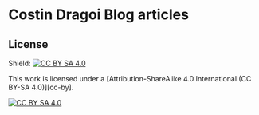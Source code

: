 [cc-by-sa]: http://creativecommons.org/licenses/by-sa/4.0/
[cc-by-sa-image]: https://i.creativecommons.org/l/by-sa/4.0/88x31.png
[cc-by-sa-shield]: https://img.shields.io/badge/License-CC%20BY%20SA%204.0-lightgrey.svg

# Costin Dragoi Blog articles

## License

Shield: [![CC BY SA 4.0][cc-by-sa-shield]][cc-by-sa]

This work is licensed under a
[Attribution-ShareAlike 4.0 International (CC BY-SA 4.0)][cc-by].

[![CC BY SA 4.0][cc-by-sa-image]][cc-by-sa]
